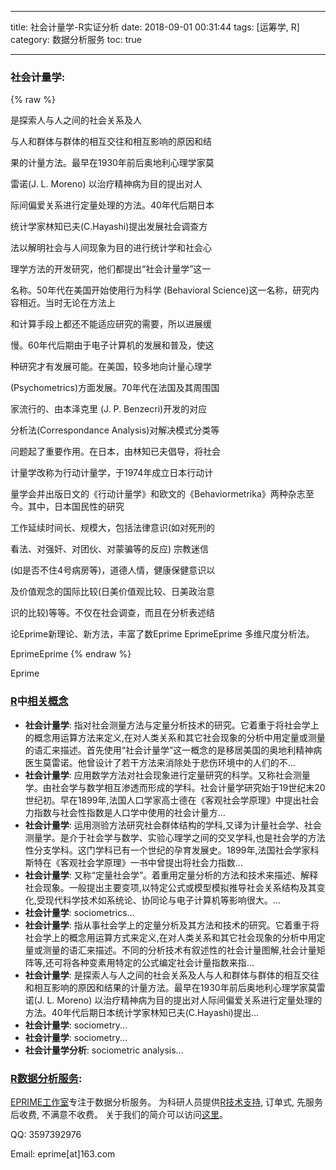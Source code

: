 
---
title: 社会计量学-R实证分析
date: 2018-09-01 00:31:44
tags: [运筹学, R]
category: 数据分析服务
toc: true

---



<span></span>
<!-- more -->



### 社会计量学:

{% raw %}
<div class="p1">是探索人与人之间的社会关系及人

与人和群体与群体的相互交往和相互影响的原因和结

果的计量方法。最早在1930年前后奥地利心理学家莫

雷诺(J. L. Moreno) 以治疗精神病为目的提出对人

际间偏爱关系进行定量处理的方法。40年代后期日本

统计学家林知已夫(C.Hayashi)提出发展社会调查方

法以解明社会与人间现象为目的进行统计学和社会心

理学方法的开发研究，他们都提出“社会计量学”这一

名称。50年代在美国开始使用行为科学 (Behavioral Science)这一名称，研究内容相近。当时无论在方法上

和计算手段上都还不能适应研究的需要，所以进展缓

慢。60年代后期由于电子计算机的发展和普及，使这

种研究才有发展可能。在美国，较多地向计量心理学

(Psychometrics)方面发展。70年代在法国及其周围国

家流行的、由本泽克里 (J. P. Benzecri)开发的对应

分析法(Correspondance Analysis)对解决模式分类等

问题起了重要作用。在日本，由林知已夫倡导，将社会

计量学改称为行动计量学，于1974年成立日本行动计

量学会并出版日文的《行动计量学》和欧文的《Behaviormetrika》两种杂志至今。其中，日本国民性的研究

工作延续时间长、规模大，包括法律意识(如对死刑的

看法、对强奸、对团伙、对蒙骗等的反应) 宗教迷信

(如是否不住4号病房等)，道德人情，健康保健意识以

及价值观念的国际比较(日美价值观比较、日美政治意

识的比较)等等。不仅在社会调查，而且在分析表述结

论Eprime新理论、新方法，丰富了数Eprime
EprimeEprime
多维尺度分析法。</div>EprimeEprime
{% endraw %}


Eprime
### [R](/tags/R/)中[相关概念](/categories/数据分析服务)

- **社会计量学**: 指对社会测量方法与定量分析技术的研究。它着重于将社会学上的概念用运算方法来定义,在对人类关系和其它社会现象的分析中用定量或测量的语汇来描述。首先使用“社会计量学”这一概念的是移居美国的奥地利精神病医生莫雷诺。他曾设计了若干方法来消除处于悲伤环境中的人们的不...
- **社会计量学**: 应用数学方法对社会现象进行定量研究的科学。又称社会测量学。由社会学与数学相互渗透而形成的学科。社会计量学研究始于19世纪末20世纪初。早在1899年,法国人口学家高士德在《客观社会学原理》中提出社会力指数与社会性指数是人口学中使用的社会计量方...
- **社会计量学**: 运用测验方法研究社会群体结构的学科,又译为计量社会学、社会测量学。是介于社会学与数学、实验心理学之间的交叉学科,也是社会学的方法性分支学科。这门学科已有一个世纪的孕育发展史。1899年,法国社会学家科斯特在《客观社会学原理》一书中曾提出将社会力指数...
- **社会计量学**: 又称“定量社会学”。着重用定量分析的方法和技术来描述、解释社会现象。一般提出主要变项,以特定公式或模型模拟推导社会关系结构及其变化,受现代科学技术如系统论、协同论与电子计算机等影响很大。...
- **社会计量学**: sociometrics...
- **社会计量学**: 指从事社会学上的定量分析及其方法和技术的研究。它着重于将社会学上的概念用运算方式来定义,在对人类关系和其它社会现象的分析中用定量或测量的语汇来描述。不同的分析技术有叙述性的社会计量图解,社会计量矩阵等,还可将各种变素用特定的公式编定社会计量指数来指...
- **社会计量学**: 是探索人与人之间的社会关系及人与人和群体与群体的相互交往和相互影响的原因和结果的计量方法。最早在1930年前后奥地利心理学家莫雷诺(J. L. Moreno) 以治疗精神病为目的提出对人际间偏爱关系进行定量处理的方法。40年代后期日本统计学家林知已夫(C.Hayashi)提出...
- **社会计量学**: sociometry...
- **社会计量学**: sociometry...
- **社会计量学分析**: sociometric analysis...




### [R](/tags/R/)[数据分析服务](/categories/数据分析服务/):
[EPRIME工作室](http://eprime.cn/)专注于数据分析服务。
为科研人员提供[R技术支持](http://eprime.cn/2018/08/18/EPRIME工作室R代做服务详情/), 订单式, 先服务后收费, 不满意不收费。
关于我们的简介可以访问[这里](http://eprime.cn/2018/08/17/关于EPRIME工作室/)。

QQ: 3597392976

Email: eprime[at]163.com


